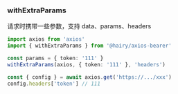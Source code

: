 ### withExtraParams

请求时携带一些参数，支持 data、params、headers

~~~typescript
import axios from 'axios'
import { withExtraParams } from '@hairy/axios-bearer'

const params = { token: '111' }
withExtraParams(axios, { token: '111' }, 'headers')
~~~

~~~typescript
const { config } = await axios.get('https://.../xxx')
config.headers['token'] // 111
~~~
